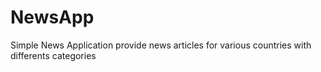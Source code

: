 # NewsApp


Simple News Application provide news articles for various countries with differents  categories 
